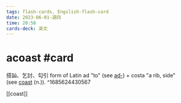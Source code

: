 ```yaml
---
tags: flash-cards, Engslish-flash-card
date: 2023-06-01-週四
time: 20:58
cards-deck: 英文
---
```


# acoast #card 
搭訕、乞討、勾引
form of Latin ad "to" (see [ad-](https://www.etymonline.com/word/ad-?ref=etymonline_crossreference "Etymology, meaning and definition of ad-")) + costa "a rib, side" (see [coast](https://www.etymonline.com/word/coast?ref=etymonline_crossreference#etymonline_v_15733 "Etymology, meaning and definition of coast") (n.)).
^1685624430567

[[coast]]
